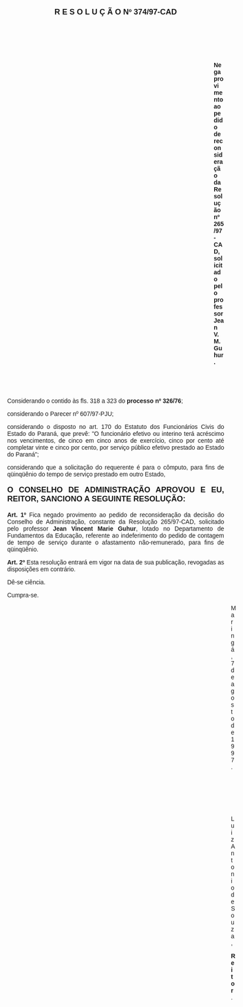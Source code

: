 <BODY>

<B><FONT FACE="Arial" SIZE=4><P ALIGN="CENTER">R E S O L U &Ccedil; &Atilde; O   Nº 374/97-CAD</P>
</B></FONT><FONT FACE="Arial">
<P>&nbsp;</P>
<P>&nbsp;</P>
<P>&nbsp;</P><DIR>
<DIR>
<DIR>
<DIR>
<DIR>
<DIR>
<DIR>
<DIR>
<DIR>
<DIR>
<DIR>
<DIR>

<B><P ALIGN="JUSTIFY">Nega provimento ao pedido de reconsidera&ccedil;&atilde;o da Resolu&ccedil;&atilde;o nº 265/97-CAD, solicitado pelo professor Jean V. M. Guhur.</P>
</B>
<P>&nbsp;</P>
<P>&nbsp;</P></DIR>
</DIR>
</DIR>
</DIR>
</DIR>
</DIR>
</DIR>
</DIR>
</DIR>
</DIR>
</DIR>
</DIR>

<P>&#9;&#9;Considerando o contido &agrave;s fls. 318 a 323 do <B>processo nº 326/76</B>;</P>
<P>&#9;&#9;considerando o Parecer nº 607/97-PJU;</P>
<P ALIGN="JUSTIFY">&#9;&#9;considerando o disposto no art. 170 do Estatuto dos Funcion&aacute;rios Civis do Estado do Paran&aacute;, que prev&ecirc;: &quot;O funcion&aacute;rio efetivo ou interino ter&aacute; acr&eacute;scimo nos vencimentos, de cinco em cinco anos de exerc&iacute;cio, cinco por cento at&eacute; completar vinte e cinco por cento, por servi&ccedil;o p&uacute;blico efetivo prestado ao Estado do Paran&aacute;&quot;;</P>
<P ALIGN="JUSTIFY">&#9;&#9;considerando que a solicita&ccedil;&atilde;o do requerente &eacute; para o c&ocirc;mputo, para fins de q&uuml;inq&uuml;&ecirc;nio do tempo de servi&ccedil;o prestado em outro Estado,  </P>
<P ALIGN="JUSTIFY"></P>
</FONT><B><FONT FACE="Arial" SIZE=4><P ALIGN="JUSTIFY">O CONSELHO DE ADMINISTRA&Ccedil;&Atilde;O APROVOU E EU, REITOR, SANCIONO A SEGUINTE RESOLU&Ccedil;&Atilde;O:</P>
</B></FONT><FONT FACE="Arial"><P ALIGN="JUSTIFY"></P>
<P ALIGN="JUSTIFY">&#9;&#9;<B>Art. 1º </B>Fica negado provimento ao pedido de reconsidera&ccedil;&atilde;o da decis&atilde;o do Conselho de Administra&ccedil;&atilde;o, constante da Resolu&ccedil;&atilde;o 265/97-CAD, solicitado pelo professor <B>Jean Vincent Marie Guhur</B>, lotado no Departamento de Fundamentos da Educa&ccedil;&atilde;o, referente ao indeferimento do pedido de contagem de tempo de servi&ccedil;o durante o afastamento n&atilde;o-remunerado, para fins de q&uuml;inq&uuml;&ecirc;nio.</P>
<P ALIGN="JUSTIFY">&#9;&#9;<B>Art. 2º</B> Esta resolu&ccedil;&atilde;o entrar&aacute; em vigor na data de sua publica&ccedil;&atilde;o, revogadas as disposi&ccedil;&otilde;es em contr&aacute;rio.</P>
<P>&#9;&#9;D&ecirc;-se ci&ecirc;ncia.</P>
<P>&#9;&#9;Cumpra-se.</P>
<DIR>
<DIR>
<DIR>
<DIR>
<DIR>
<DIR>
<DIR>
<DIR>
<DIR>
<DIR>
<DIR>
<DIR>
<DIR>

<P>Maring&aacute;, 7 de agosto de 1997.</P>

<P>&nbsp;</P>
<P>&nbsp;</P>
<P>&nbsp;</P>
<P>Luiz Antonio de Souza,</P>
<B><P>Reitor</B>.</P></DIR>
</DIR>
</DIR>
</DIR>
</DIR>
</DIR>
</DIR>
</DIR>
</DIR>
</DIR>
</DIR>
</DIR>
</DIR>
</FONT></BODY>
